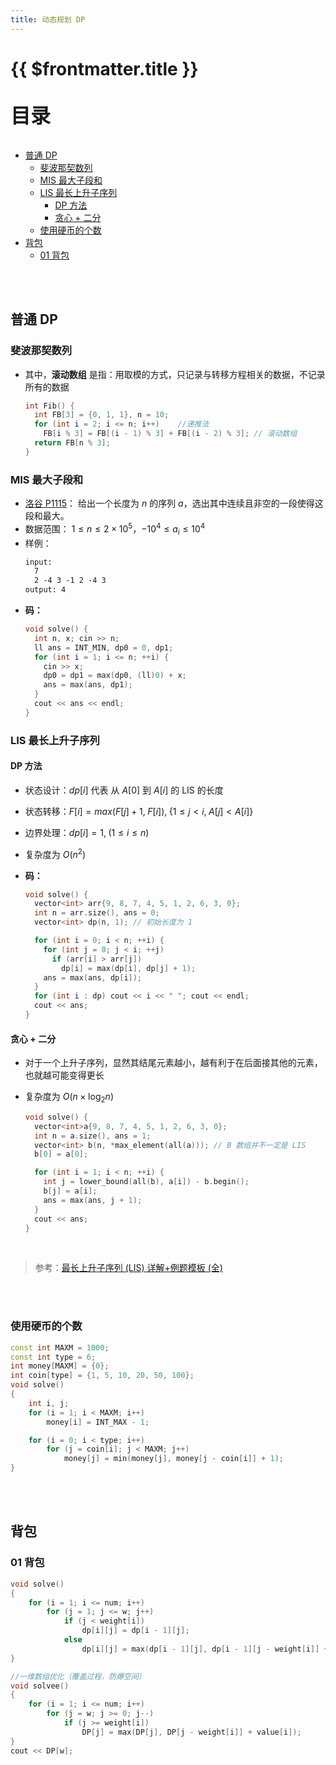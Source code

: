 ```yaml
---
title: 动态规划 DP
---
```


# {{ $frontmatter.title }}

<p style="font-size: 32px; font-weight: bold;">目录</p>

<!-- @import "[TOC]" {cmd="toc" depthFrom=2 depthTo=5 orderedList=false} -->

<!-- code_chunk_output -->

- [普通 DP](#普通-dp)
  - [斐波那契数列](#斐波那契数列)
  - [MIS 最大子段和](#mis-最大子段和)
  - [LIS 最长上升子序列](#lis-最长上升子序列)
    - [DP 方法](#dp-方法)
    - [贪心 + 二分](#贪心-二分)
  - [使用硬币的个数](#使用硬币的个数)
- [背包](#背包)
  - [01 背包](#01-背包)

<!-- /code_chunk_output -->

<br>
&emsp;

## 普通 DP

### 斐波那契数列

- 其中，**滚动数组** 是指：用取模的方式，只记录与转移方程相关的数据，不记录所有的数据
  ```cpp {.line-numbers}
  int Fib() {
    int FB[3] = {0, 1, 1}, n = 10;
    for (int i = 2; i <= n; i++)    //递推法
      FB[i % 3] = FB[(i - 1) % 3] + FB[(i - 2) % 3]; // 滚动数组
    return FB[n % 3];
  }
  ```

### MIS 最大子段和

- [洛谷 P1115](https://www.luogu.com.cn/problem/P1115)： 给出一个长度为 $n$ 的序列 $a$，选出其中连续且非空的一段使得这段和最大。
- 数据范围： $1 \leq n \leq 2 \times 10^5$，$-10^4 \leq a_i \leq 10^4$
- 样例：
  ```txt
  input:
    7
    2 -4 3 -1 2 -4 3
  output: 4
  ```
- **码：**
  ```cpp {.line-numbers}
  void solve() {
    int n, x; cin >> n;
    ll ans = INT_MIN, dp0 = 0, dp1;
    for (int i = 1; i <= n; ++i) {
      cin >> x;
      dp0 = dp1 = max(dp0, (ll)0) + x;
      ans = max(ans, dp1);
    }
    cout << ans << endl;
  }
  ```

### LIS 最长上升子序列

#### DP 方法

- 状态设计：$dp[i]$ 代表 从 $A[0]$ 到 $A[i]$ 的 LIS 的长度
- 状态转移：$F[i] = max (F[j]+1,\; F[i]) ,\; \{1 \leq j < i, \; A[j] < A[i] \}$
- 边界处理：$dp[i] = 1 ,\; (1 \leq i \leq n)$
- 复杂度为 $O(n^2)$
- **码：**

  ```cpp {.line-numbers}
  void solve() {
    vector<int> arr{9, 8, 7, 4, 5, 1, 2, 6, 3, 0};
    int n = arr.size(), ans = 0;
    vector<int> dp(n, 1); // 初始长度为 1

    for (int i = 0; i < n; ++i) {
      for (int j = 0; j < i; ++j)
        if (arr[i] > arr[j])
          dp[i] = max(dp[i], dp[j] + 1);
      ans = max(ans, dp[i]);
    }
    for (int i : dp) cout << i << " "; cout << endl;
    cout << ans;
  }
  ```

#### 贪心 + 二分

- 对于一个上升子序列，显然其结尾元素越小，越有利于在后面接其他的元素，也就越可能变得更长

- 复杂度为 $O(n \times \log_2n)$

  ```cpp {.line-numbers}
  void solve() {
    vector<int>a{9, 8, 7, 4, 5, 1, 2, 6, 3, 0};
    int n = a.size(), ans = 1;
    vector<int> b(n, *max_element(all(a))); // B 数组并不一定是 LIS
    b[0] = a[0];

    for (int i = 1; i < n; ++i) {
      int j = lower_bound(all(b), a[i]) - b.begin();
      b[j] = a[i];
      ans = max(ans, j + 1);
    }
    cout << ans;
  }
  ```

<br>

> 参考：[最长上升子序列 (LIS) 详解+例题模板 (全)](https://blog.csdn.net/lxt_Lucia/article/details/81206439)

<br>
&emsp;

### 使用硬币的个数

```cpp {.line-numbers}
const int MAXM = 1000;
const int type = 6;
int money[MAXM] = {0};
int coin[type] = {1, 5, 10, 20, 50, 100};
void solve()
{
    int i, j;
    for (i = 1; i < MAXM; i++)
        money[i] = INT_MAX - 1;

    for (i = 0; i < type; i++)
        for (j = coin[i]; j < MAXM; j++)
            money[j] = min(money[j], money[j - coin[i]] + 1);
}
```

<br>
&emsp;

## 背包

### 01 背包

```cpp {.line-numbers}
void solve()
{
    for (i = 1; i <= num; i++)
        for (j = 1; j <= w; j++)
            if (j < weight[i])
                dp[i][j] = dp[i - 1][j];
            else
                dp[i][j] = max(dp[i - 1][j], dp[i - 1][j - weight[i]] + value[i]);
}

//一维数组优化（覆盖过程，防爆空间）
void solvee()
{
    for (i = 1; i <= num; i++)
        for (j = w; j >= 0; j--)
            if (j >= weight[i])
                DP[j] = max(DP[j], DP[j - weight[i]] + value[i]);
}
cout << DP[w];
```
